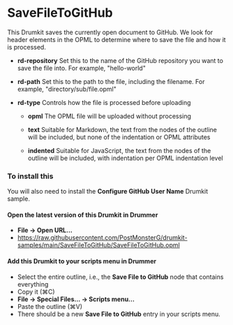 # SaveFileToGitHub

This Drumkit saves the currently open document to GitHub.
We look for header elements in the OPML to determine where to save the file and how it is processed. 

- <b>rd-repository</b>
Set this to the name of the GitHub repository you want to save the file into.
For example, "hello-world"

- <b>rd-path</b>
Set this to the path to the file, including the filename. For example, "directory/sub/file.opml"

- <b>rd-type</b>
Controls how the file is processed before uploading

  - <b>opml</b>
  The OPML file will be uploaded without processing

  - <b>text</b>
  Suitable for Markdown, the text from the nodes of the outline will be included, but none of the indentation or OPML attributes

  - <b>indented</b>
  Suitable for JavaScript, the text from the nodes of the outline will be included, with indentation per OPML indentation level

### To install this
You will also need to install the **Configure GitHub User Name** Drumkit sample.

#### Open the latest version of this Drumkit in Drummer
- <b>File → Open URL...</b>
- https://raw.githubusercontent.com/PostMonsterG/drumkit-samples/main/SaveFileToGitHub/SaveFileToGitHub.opml 

#### Add this Drumkit to your scripts menu in Drummer
- Select the entire outline, i.e., the **Save File to GitHub** node that contains everything
- Copy it (⌘C)
- <b>File → Special Files... → Scripts menu... </b>
- Paste the outline (⌘V)
- There should be a new **Save File to GitHub** entry in your scripts menu.
